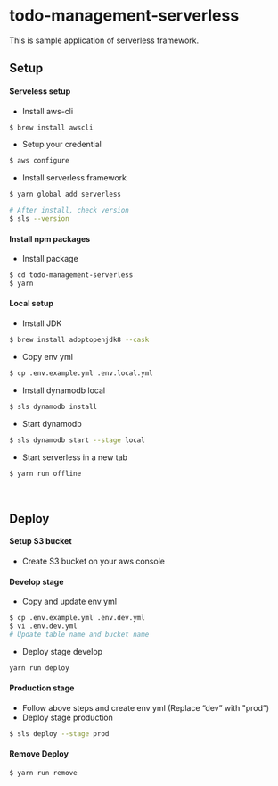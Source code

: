 # todo-management-serverless

This is sample application of serverless framework.

## Setup

#### Serveless setup
- Install aws-cli
```sh
$ brew install awscli
```
- Setup your credential
```sh
$ aws configure
```
- Install serverless framework
```sh
$ yarn global add serverless

# After install, check version
$ sls --version
```

#### Install npm packages
- Install package
```sh
$ cd todo-management-serverless
$ yarn
```

#### Local setup
- Install JDK
```sh
$ brew install adoptopenjdk8 --cask
```
- Copy env yml 
```sh
$ cp .env.example.yml .env.local.yml
```
- Install dynamodb local
```sh
$ sls dynamodb install
```
- Start dynamodb
```sh
$ sls dynamodb start --stage local
```
- Start serverless in a new tab
```sh
$ yarn run offline
```

<br>

## Deploy

#### Setup S3 bucket
- Create S3 bucket on your aws console

#### Develop stage
- Copy and update env yml 
```sh
$ cp .env.example.yml .env.dev.yml
$ vi .env.dev.yml
# Update table name and bucket name
```
- Deploy stage develop
```sh
yarn run deploy
```

#### Production stage
- Follow above steps and create env yml (Replace “dev” with "prod”)
- Deploy stage production
```sh
$ sls deploy --stage prod
```

#### Remove Deploy
```sh
$ yarn run remove
```

